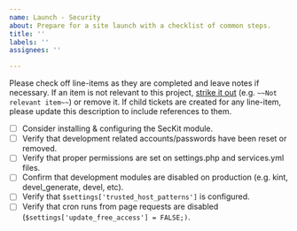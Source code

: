 ```yaml
---
name: Launch - Security
about: Prepare for a site launch with a checklist of common steps.
title: ''
labels: ''
assignees: ''

---
```


Please check off line-items as they are completed and leave notes if necessary.
If an item is not relevant to this project, [strike it out](https://docs.github.com/en/github/writing-on-github/basic-writing-and-formatting-syntax#styling-text)
(e.g. `~~Not relevant item~~`) or remove it. If child tickets are created for
any line-item, please update this description to include references to them.

- [ ] Consider installing & configuring the SecKit module.
- [ ] Verify that development related accounts/passwords have been reset or removed.
- [ ] Verify that proper permissions are set on settings.php and services.yml files.
- [ ] Confirm that development modules are disabled on production (e.g. kint, devel_generate, devel, etc).
- [ ] Verify that `$settings['trusted_host_patterns']` is configured.
- [ ] Verify that cron runs from page requests are disabled (`$settings['update_free_access'] = FALSE;)`.
